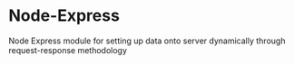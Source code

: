 # Node-Express
Node Express module for setting up data onto server dynamically through request-response methodology
